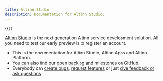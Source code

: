 ```yaml
---
title: Altinn Studio
description: Documentation for Altinn Studio.
---
```


{{<docs-logo>}}

[Altinn Studio] is the next generation Altinn service development solution. All you need to test our early preview is to register an account.

- This is the documentation for Altinn Studio, Altinn Apps and Altinn Platform. 
- You can also find our [open backlog] and [milestones] on GitHub.
- Everybody can [create bugs], [request features] or just [give feedback or ask questions].


[Altinn Studio]: https://altinn.studio
[open backlog]: https://github.com/altinn/altinn-studio/issues/
[milestones]: https://github.com/altinn/altinn-studio/milestones?direction=asc&sort=due_date&state=open
[create bugs]: https://github.com/Altinn/altinn-studio/issues/new?template=bug_report.md
[request features]: https://github.com/Altinn/altinn-studio/issues/new?template=feature_request.md
[give feedback or ask questions]: https://github.com/Altinn/altinn-studio/issues/new
[GitHub]: https://github.com/altinn/altinn-studio
